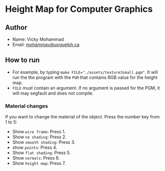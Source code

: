 # Height Map for Computer Graphics

## Author

* Name: Vicky Mohammad
* Email: mohammav@uoguelph.ca

## How to run

* For example, by typing `make FILE="./assets/texture3small.pgm"`.
It will run the the program with the `PGM` that contains RGB
value for the height map.
* `FILE` must contain an argument. If no argument is passed
for the PGM, it will may segfault and does not compile.

### Material changes

If you want to change the material of the object. 
Press the number key from 1 to 5:
* Show `wire frame`: Press 1.
* Show `no shading`: Press 2.
* Show `smooth shading`: Press 3.
* show `points`: Press 4.
* Show `flat shading`: Press 5.
* Show `normals`: Press 6.
* Show `height map`: Press 7.



